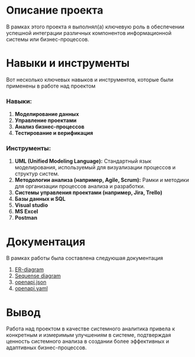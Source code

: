 # Описание проекта
В рамках этого проекта я выполнял(а) ключевую роль в обеспечении успешной интеграции различных компонентов информационной системы или бизнес-процессов.


# Навыки и инструменты
Вот несколько ключевых навыков и инструментов, которые были применены в работе над проектом

### Навыки:

1. **Моделирование данных** 
2. **Управление проектами**
3. **Анализ бизнес-процессов** 
4. **Тестирование и верификация** 

### Инструменты:
1. **UML (Unified Modeling Language):** Стандартный язык моделирования, используемый для визуализации процессов и структур систем.
3. **Методологии анализа (например, Agile, Scrum):** Рамки и методики для организации процессов анализа и разработки.
4. **Системы управления проектами (например, Jira, Trello)** 
5. **Базы данных и SQL** 
6. **Visual studio** 
7. **MS Excel** 
8. **Postman** 

# Документация
В рамках работы была составлена следуюшая документация
1.  [ER-diagram](https://github.com/pandorria/My-first-System-analysis-project/blob/05bc57168d0e76872c2a9fa048492070bddb5229/ER-diagram.drawio)
2.  [Sequense diagram](https://github.com/pandorria/My-first-System-analysis-project/blob/819365e7d0e66d0c0c2f0539f51232bb7ab7b30a/Sequense%20diagram.drawio) 
3.  [openapi.json](https://github.com/pandorria/My-first-System-analysis-project/blob/05bc57168d0e76872c2a9fa048492070bddb5229/openapi.json)
4.  [openapi.yaml](https://github.com/pandorria/My-first-System-analysis-project/blob/05bc57168d0e76872c2a9fa048492070bddb5229/openapi.yaml)


# Вывод
Работа над проектом в качестве системного аналитика привела к конкретным и измеримым улучшениям в системе, подтверждая ценность системного анализа в создании более эффективных и адаптивных бизнес-процессов.

